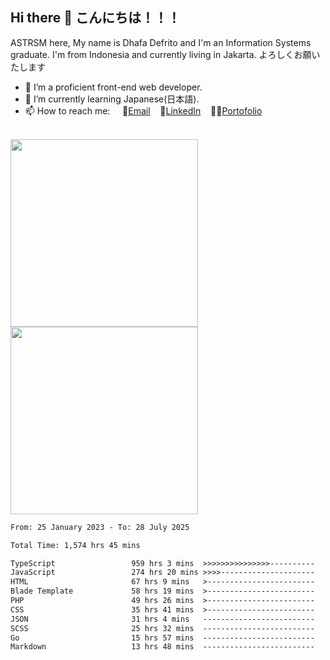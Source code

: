 ## Hi there 👋 こんにちは！！！
ASTRSM here, My name is Dhafa Defrito and I'm an Information Systems graduate. I'm from Indonesia and currently living in Jakarta. よろしくお願いたします

- 🔭 I’m a proficient front-end web developer.
- 🌱 I’m currently learning Japanese(日本語).
- 📫 How to reach me: &nbsp;&nbsp;&nbsp;&nbsp;📧[Email](ddefrito@gmail.com)&nbsp;&nbsp;&nbsp;&nbsp;💼[LinkedIn](https://www.linkedin.com/in/dhafad)&nbsp;&nbsp;&nbsp;&nbsp;👨‍🎨[Portofolio](https://ddefrito.vercel.app/)

<br>

<div align="left">
  <img src="https://media1.tenor.com/m/F96DSPtSiSgAAAAd/isekaijoucho-kamitsubaki.gif" height="300" />
	<a href="https://last.fm/user/nerumaeni"><img src="https://lastfm-recently-played.vercel.app/api?user=nerumaeni&count=5" height="300" /></a>
</div=

<!--START_SECTION:waka-->

```txt
From: 25 January 2023 - To: 28 July 2025

Total Time: 1,574 hrs 45 mins

TypeScript                 959 hrs 3 mins  >>>>>>>>>>>>>>>----------   60.90 %
JavaScript                 274 hrs 20 mins >>>>---------------------   17.42 %
HTML                       67 hrs 9 mins   >------------------------   04.26 %
Blade Template             58 hrs 19 mins  >------------------------   03.70 %
PHP                        49 hrs 26 mins  >------------------------   03.14 %
CSS                        35 hrs 41 mins  >------------------------   02.27 %
JSON                       31 hrs 4 mins   -------------------------   01.97 %
SCSS                       25 hrs 32 mins  -------------------------   01.62 %
Go                         15 hrs 57 mins  -------------------------   01.01 %
Markdown                   13 hrs 48 mins  -------------------------   00.88 %
```

<!--END_SECTION:waka-->
